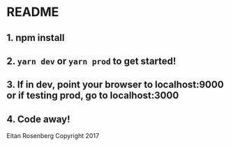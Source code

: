 # README

## 1. npm install
## 2. `yarn dev` or `yarn prod` to get started!
## 3. If in dev, point your browser to localhost:9000 or if testing prod, go to localhost:3000

## 4. Code away!

Eitan Rosenberg
Copyright 2017
